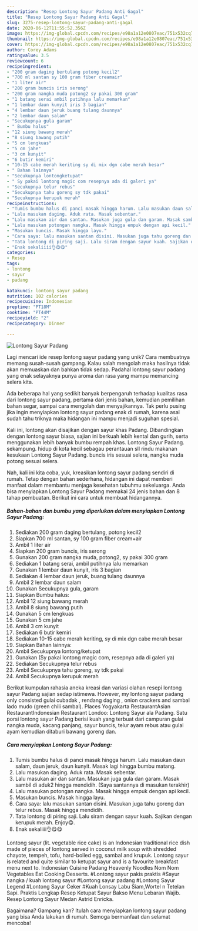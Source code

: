 ```yaml
---
description: "Resep Lontong Sayur Padang Anti Gagal"
title: "Resep Lontong Sayur Padang Anti Gagal"
slug: 3275-resep-lontong-sayur-padang-anti-gagal
date: 2020-06-12T11:55:52.356Z
image: https://img-global.cpcdn.com/recipes/e98a1a12e0807eac/751x532cq70/lontong-sayur-padang-foto-resep-utama.jpg
thumbnail: https://img-global.cpcdn.com/recipes/e98a1a12e0807eac/751x532cq70/lontong-sayur-padang-foto-resep-utama.jpg
cover: https://img-global.cpcdn.com/recipes/e98a1a12e0807eac/751x532cq70/lontong-sayur-padang-foto-resep-utama.jpg
author: Corey Adams
ratingvalue: 3.5
reviewcount: 6
recipeingredient:
- "200 gram daging bertulang potong kecil2"
- "700 ml santan sy 100 gram fiber creamair"
- "1 liter air"
- "200 gram buncis iris serong"
- "200 gram nangka muda potong2 sy pakai 300 gram"
- "1 batang serai ambil putihnya lalu memarkan"
- "1 lembar daun kunyit iris 3 bagian"
- "4 lembar daun jeruk buang tulang daunnya"
- "2 lembar daun salam"
- "Secukupnya gula garam"
- " Bumbu halus"
- "12 siung bawang merah"
- "8 siung bawang putih"
- "5 cm lengkuas"
- "5 cm jahe"
- "3 cm kunyit"
- "6 butir kemiri"
- "10-15 cabe merah keriting sy di mix dgn cabe merah besar"
- " Bahan lainnya"
- "Secukupnya lontongketupat"
- " Sy pakai lontong magic com resepnya ada di galeri ya"
- "Secukupnya telur rebus"
- "Secukupnya tahu goreng sy tdk pakai"
- "Secukupnya kerupuk merah"
recipeinstructions:
- "Tumis bumbu halus di panci masak hingga harum. Lalu masukan daun salam, daun jeruk, daun kunyit. Masak lagi hingga bumbu matang."
- "Lalu masukan daging. Aduk rata. Masak sebentar."
- "Lalu masukan air dan santan. Masukan juga gula dan garam. Masak sambil di aduk2 hingga mendidih. (Saya santannya di masukan terakhir)"
- "Lalu masukan potongan nangka. Masak hingga empuk dengan api kecil."
- "Masukan buncis. Masak hingga layu."
- "Cara saya: lalu masukan santan disini. Masukan juga tahu goreng dan telur rebus. Masak hingga mendidih."
- "Tata lontong di piring saji. Lalu siram dengan sayur kuah. Sajikan dengan kerupuk merah. Enjoy😋."
- "Enak sekaliiii👌😋😋"
categories:
- Resep
tags:
- lontong
- sayur
- padang

katakunci: lontong sayur padang 
nutrition: 102 calories
recipecuisine: Indonesian
preptime: "PT18M"
cooktime: "PT44M"
recipeyield: "2"
recipecategory: Dinner

---
```



![Lontong Sayur Padang](https://img-global.cpcdn.com/recipes/e98a1a12e0807eac/751x532cq70/lontong-sayur-padang-foto-resep-utama.jpg)

Lagi mencari ide resep lontong sayur padang yang unik? Cara membuatnya memang susah-susah gampang. Kalau salah mengolah maka hasilnya tidak akan memuaskan dan bahkan tidak sedap. Padahal lontong sayur padang yang enak selayaknya punya aroma dan rasa yang mampu memancing selera kita.

Ada beberapa hal yang sedikit banyak berpengaruh terhadap kualitas rasa dari lontong sayur padang, pertama dari jenis bahan, kemudian pemilihan bahan segar, sampai cara mengolah dan menyajikannya. Tak perlu pusing jika ingin menyiapkan lontong sayur padang enak di rumah, karena asal sudah tahu triknya maka hidangan ini mampu menjadi suguhan spesial.

Kali ini, lontong akan disajikan dengan sayur khas Padang. Dibandingkan dengan lontong sayur biasa, sajian ini berkuah lebih kental dan gurih, serta menggunakan lebih banyak bumbu rempah khas. Lontong Sayur Padang. sekampung. hidup di kota kecil sebagau perantauan sll rindu makanan kesukaan Lontong Sayur Padang. buncis iris sesuai selera, nangka muda potong sesuai selera.


Nah, kali ini kita coba, yuk, kreasikan lontong sayur padang sendiri di rumah. Tetap dengan bahan sederhana, hidangan ini dapat memberi manfaat dalam membantu menjaga kesehatan tubuhmu sekeluarga. Anda bisa menyiapkan Lontong Sayur Padang memakai 24 jenis bahan dan 8 tahap pembuatan. Berikut ini cara untuk membuat hidangannya.

<!--inarticleads1-->

##### Bahan-bahan dan bumbu yang diperlukan dalam menyiapkan Lontong Sayur Padang:

1. Sediakan 200 gram daging bertulang, potong kecil2
1. Siapkan 700 ml santan, sy 100 gram fiber cream+air
1. Ambil 1 liter air
1. Siapkan 200 gram buncis, iris serong
1. Gunakan 200 gram nangka muda, potong2, sy pakai 300 gram
1. Sediakan 1 batang serai, ambil putihnya lalu memarkan
1. Gunakan 1 lembar daun kunyit, iris 3 bagian
1. Sediakan 4 lembar daun jeruk, buang tulang daunnya
1. Ambil 2 lembar daun salam
1. Gunakan Secukupnya gula, garam
1. Siapkan  Bumbu halus:
1. Ambil 12 siung bawang merah
1. Ambil 8 siung bawang putih
1. Gunakan 5 cm lengkuas
1. Gunakan 5 cm jahe
1. Ambil 3 cm kunyit
1. Sediakan 6 butir kemiri
1. Sediakan 10-15 cabe merah keriting, sy di mix dgn cabe merah besar
1. Siapkan  Bahan lainnya:
1. Ambil Secukupnya lontong/ketupat
1. Gunakan  (Sy pakai lontong magic com, resepnya ada di galeri ya)
1. Sediakan Secukupnya telur rebus
1. Ambil Secukupnya tahu goreng, sy tdk pakai
1. Ambil Secukupnya kerupuk merah


Berikut kumpulan rahasia aneka kreasi dan variasi olahan resepi lontong sayur Padang sajian sedap istimewa. However, my lontong sayur padang only consisted gulai cubadak , rendang daging , onion crackers and sambal lado mudo (green chili sambal). Places Yogyakarta RestaurantAsian RestaurantIndonesian Restaurant Londoo: Lontong Sayur ala Padang. Satu porsi lontong sayur Padang berisi kuah yang terbuat dari campuran gulai nangka muda, kacang panjang, sayur buncis, telur ayam rebus atau gulai ayam kemudian ditaburi bawang goreng dan. 

<!--inarticleads2-->

##### Cara menyiapkan Lontong Sayur Padang:

1. Tumis bumbu halus di panci masak hingga harum. Lalu masukan daun salam, daun jeruk, daun kunyit. Masak lagi hingga bumbu matang.
1. Lalu masukan daging. Aduk rata. Masak sebentar.
1. Lalu masukan air dan santan. Masukan juga gula dan garam. Masak sambil di aduk2 hingga mendidih. (Saya santannya di masukan terakhir)
1. Lalu masukan potongan nangka. Masak hingga empuk dengan api kecil.
1. Masukan buncis. Masak hingga layu.
1. Cara saya: lalu masukan santan disini. Masukan juga tahu goreng dan telur rebus. Masak hingga mendidih.
1. Tata lontong di piring saji. Lalu siram dengan sayur kuah. Sajikan dengan kerupuk merah. Enjoy😋.
1. Enak sekaliiii👌😋😋


Lontong sayur (lit. vegetable rice cake) is an Indonesian traditional rice dish made of pieces of lontong served in coconut milk soup with shredded chayote, tempeh, tofu, hard-boiled egg, sambal and krupuk. Lontong sayur is related and quite similar to ketupat sayur and is a favourite breakfast menu next to. Indonesian Cuisine Padang Heavenly Noodles Nom Nom Vegetables Eat Cooking Desserts. #Lontong sayur pakis praktis #Sayur nangka / kuah lontong sayur #Lontong sayur padang #Lontong Sayur Legend #Lontong Sayur Ceker #Kuah Lonsay Labu Siam,Wortel n Tetelan Sapi. Praktis Lengkap Resep Ketupat Sayur Bakso Menu Lebaran Wajib. Resep Lontong Sayur Medan Astrid Enricka. 

Bagaimana? Gampang kan? Itulah cara menyiapkan lontong sayur padang yang bisa Anda lakukan di rumah. Semoga bermanfaat dan selamat mencoba!

